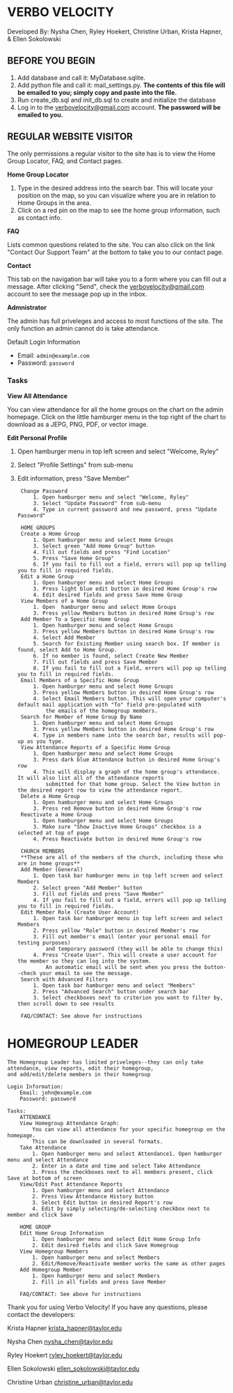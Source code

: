 # VERBO VELOCITY

Developed By: Nysha Chen, Ryley Hoekert, Christine Urban, Krista Hapner, & Ellen Sokolowski


## BEFORE YOU BEGIN
1. Add database and call it: MyDatabase.sqlite.
2. Add python file and call it: mail_settings.py.
   **The contents of this file will be emailed to you; simply copy and paste into the file.**
2. Run create_db.sql and init_db.sql to create and initialize the database
3. Log in to the verbovelocity@gmail.com account. **The password will be emailed to you.**

## REGULAR WEBSITE VISITOR

The only permissions a regular visitor to the site has is to view the Home Group Locator,
FAQ, and Contact pages.

**Home Group Locator**
1. Type in the desired address into the search bar. This will locate your position on the
   map, so you can visualize where you are in relation to Home Groups in the area.
2. Click on a red pin on the map to see the home group information, such as contact info.

**FAQ**

Lists common questions related to the site. 
You can also click on the link "Contact Our Support Team" at the bottom
to take you to our contact page.

**Contact**

This tab on the navigation bar will take you to a form where you can fill out a message. After clicking "Send",
check the verbovelocity@gmail.com account to see the message pop up in the inbox.

**Admnistrator**

The admin has full priveleges and access to most functions of the site. The only function an admin cannot do is take attendance.

Default Login Information

- Email: `admin@example.com`
- Password: `password`

### Tasks

**View All Attendance**

You can view attendance for all the home groups on the chart on the admin homepage.
Click on the little hamburger menu in the top right of the chart to download as a JEPG, PNG, PDF, or vector image.

**Edit Personal Profile**

1. Open hamburger menu in top left screen and select "Welcome, Ryley"
1. Select "Profile Settings" from sub-menu
1. Edit information, press "Save Member"

        Change Password
            1. Open hamburger menu and select "Welcome, Ryley"
            3. Select "Update Password" from sub-menu
            4. Type in current password and new password, press "Update Password"

        HOME GROUPS
        Create a Home Group
            1. Open hamburger menu and select Home Groups
            3. Select green "Add Home Group" button
            4. Fill out fields and press "Find Location"
            5. Press "Save Home Group"
            6. If you fail to fill out a field, errors will pop up telling you to fill in required fields.
        Edit a Home Group
            1. Open hamburger menu and select Home Groups
            3. Press light blue edit button in desired Home Group's row
            4. Edit desired fields and press Save Home Group
        View Members of a Home Group
            1. Open  hamburger menu and select Home Groups
            3. Press yellow Members button in desired Home Group's row
        Add Member To a Specific Home Group
            1. Open hamburger menu and select Home Groups
            3. Press yellow Members button in desired Home Group's row
            4. Select Add Member
            5. Search for Existing Member using search box. If member is found, select Add to Home Group.
            6. If no member is found, select Create New Member
            7. Fill out fields and press Save Member
            8. If you fail to fill out a field, errors will pop up telling you to fill in required fields.
        Email Members of a Specific Home Group
            1. Open hamburger menu and select Home Groups
            3. Press yellow Members button in desired Home Group's row
            4. Select Email Members button. This will open your computer's default mail application with "To" field pre-populated with
                the emails of the homegroup members.
        Search for Member of Home Group By Name
            1. Open hamburger menu and select Home Groups
            3. Press yellow Members button in desired Home Group's row
            4. Type in members name into the search bar, results will pop-up as you type.
        View Attendance Reports of a Specific Home Group
            1. Open hamburger menu and select Home Groups
            3. Press dark blue Attendance button in desired Home Group's row
            4. This will display a graph of the home group's attendance. It will also list all of the attendance reports
                submitted for that home group. Select the View button in the desired report row to view the attendance report.
        Delete a Home Group
            1. Open hamburger menu and select Home Groups
            3. Press red Remove button in desired Home Group's row
        Reactivate a Home Group
            1. Open hamburger menu and select Home Groups
            3. Make sure "Show Inactive Home Groups" checkbox is a selected at top of page
            4. Press Reactivate button in desired Home Group's row

        CHURCH MEMBERS
        **These are all of the members of the church, including those who are in home groups**
        Add Member (General)
            1. Open task bar hamburger menu in top left screen and select Members
            2. Select green "Add Member" button
            3. Fill out fields and press "Save Member"
            4. If you fail to fill out a field, errors will pop up telling you to fill in required fields.
        Edit Member Role (Create User Account)
            1. Open task bar hamburger menu in top left screen and select Members
            2. Press yellow "Role" button in desired Member's row
            3. Fill out member's email (enter your personal email for testing purposes)
                and temporary password (they will be able to change this)
            4. Press "Create User". This will create a user account for the member so they can log into the system.
                An automatic email will be sent when you press the button--check your email to see the message.
        Search with Advanced Filters
            1. Open task bar hamburger menu and select "Members"
            2. Press "Advanced Search" button under search bar
            3. Select checkboxes next to criterion you want to filter by, then scroll down to see results

        FAQ/CONTACT: See above for instructions


# HOMEGROUP LEADER
    The Homegroup Leader has limited priveleges--they can only take attendance, view reports, edit their homegroup,
    and add/edit/delete members in their homegroup

    Login Information:
        Email: john@example.com
        Password: password

    Tasks:
        ATTENDANCE
        View Homegroup Attendance Graph:
            You can view all attendance for your specific homegroup on the homepage.
            This can be downloaded in several formats.
        Take Attendance
            1. Open hamburger menu and select Attendance1. Open hamburger menu and select Attendance
            2. Enter in a date and time and select Take Attendance
            3. Press the checkboxes next to all members present, click Save at bottom of screen
        View/Edit Past Attendance Reports
            1. Open hamburger menu and select Attendance
            2. Press View Attendance History button
            3. Select Edit button in desired Report's row
            4. Edit by simply selecting/de-selecting checkbox next to member and click Save

        HOME GROUP
        Edit Home Group Information
            1. Open hamburger menu and select Edit Home Group Info
            2. Edit desired fields and click Save Homegroup
        View Homegroup Members
            1. Open hamburger menu and select Members
            2. Edit/Remove/Reactivate member works the same as other pages
        Add Homegroup Member
            1. Open hamburger menu and select Members
            2. Fill in all fields and press Save Member

        FAQ/CONTACT: See above for instructions

Thank you for using Verbo Velocity! If you have any questions, please contact the developers:

Krista Hapner
krista_hapner@taylor.edu

Nysha Chen
nysha_chen@taylor.edu

Ryley Hoekert
ryley_hoekert@taylor.edu

Ellen Sokolowski
ellen_sokolowski@taylor.edu

Christine Urban
christine_urban@taylor.edu
